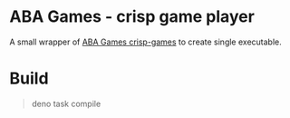 # ABA Games - crisp game player

A small wrapper of [ABA Games crisp-games](https://github.com/abagames/crisp-game-lib) to create single executable.

# Build

> deno task compile
